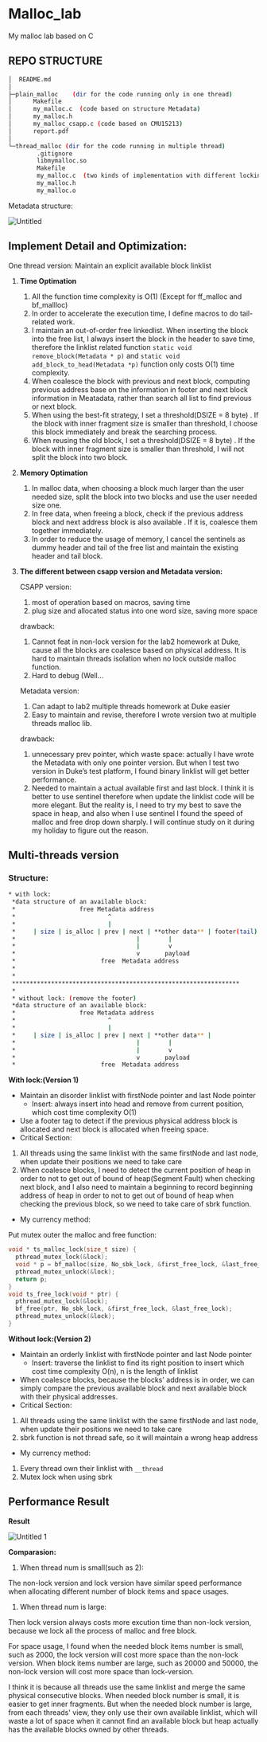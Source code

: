 # Malloc_lab
My malloc lab based on C

## REPO STRUCTURE

```bash
│  README.md
│
├─plain_malloc    (dir for the code running only in one thread)
│      Makefile
│      my_malloc.c  (code based on structure Metadata)
│      my_malloc.h  
│      my_malloc_csapp.c (code based on CMU15213)
│      report.pdf
│
└─thread_malloc (dir for the code running in multiple thread)
        .gitignore
        libmymalloc.so
        Makefile
        my_malloc.c  (two kinds of implementation with different locking granularity)
        my_malloc.h
        my_malloc.o
```

Metadata structure:

![Untitled](./img/Untitled.png)

## **Implement Detail and Optimization:**

One thread version: Maintain an explicit available block linklist

1. **Time Optimation**

   1. All the function time complexity is O(1) (Except for ff_malloc and bf_mallloc)
   2. In order to accelerate the execution time, I define macros to do tail-related work.
   3. I maintain an out-of-order free linkedlist. When inserting the block into the free list, I always insert the block in the header to save time, therefore the linklist related function `static void remove_block(Metadata * p)` and `static void add_block_to_head(Metadata *p)` function only costs O(1) time complexity.
   4. When coalesce the block with previous and next block, computing previous address base on the information in footer and next block information in Meatadata, rather than search all list to find previous or next block.
   5. When using the best-fit strategy, I set a threshold(DSIZE = 8 byte) . If the block with inner fragment size is smaller than threshold, I choose this block immediately and break the searching process.
   6. When reusing the old block, I set a threshold(DSIZE = 8 byte) . If the block with inner fragment size is smaller than threshold, I will not split the block into two block.

2. **Memory Optimation**

   1. In malloc data, when choosing a block much larger than the user needed size, split the block into two blocks and use the user needed size one.
   2. In free data, when freeing a block, check if the previous address block and next address block is also available . If it is, coalesce them together immediately.
   3. In order to reduce the usage of memory, I cancel the sentinels as dummy header and tail of the free list and maintain the existing header and tail block.

3. **The different between csapp version and Metadata version:**

   CSAPP version: 

   1. most of operation based on macros, saving time
   2. plug size and allocated status into one word size, saving more space

   drawback: 

   1. Cannot feat in non-lock version for the lab2 homework at Duke, cause all the blocks are coalesce based on physical address. It is hard to maintain threads isolation when no lock outside malloc function. 
   2. Hard to debug (Well...

   Metadata version:

   1. Can adapt to lab2 multiple threads homework at Duke easier
   2. Easy to maintain and revise, therefore I wrote version two at multiple threads malloc lib.

   drawback:

   1. unnecessary prev pointer, which waste space: actually I have wrote the Metadata with only one pointer version. But when I test two version in Duke’s test platform, I found binary linklist will get better performance. 
   2. Needed to maintain a actual available first and last block. I think it is better to  use sentinel therefore when update the linklist code will be more elegant.  But the reality is, I need to try my best to save the space in heap, and also when I use sentinel I found the speed of malloc and free drop down sharply. I will continue study on it during my holiday to figure out the reason. 

## Multi-threads version

### Structure:

```bash
* with lock: 
 *data structure of an available block:
 *                  free Metadata address
 *                          ^
 *                          | 
 *     | size | is_alloc | prev | next | **other data** | footer(tail) |  
 *                                  |        |
 *                                  |        v
 *                                  v       payload
 *                        free  Metadata address 
 * 
 *
 ****************************************************************
 *
 * without lock: (remove the footer)
 *data structure of an available block:
 *                  free Metadata address
 *                          ^
 *                          | 
 *     | size | is_alloc | prev | next | **other data** | 
 *                                  |        |
 *                                  |        v
 *                                  v       payload
 *                        free  Metadata address
```

**With lock:(Version 1)**

- Maintain an disorder linklist with firstNode pointer and last Node pointer
  - Insert: always insert into head and remove from current position, which cost time complexity O(1)
- Use a footer tag to detect if the previous physical address block is allocated and next block is allocated when freeing space.
- Critical Section:

1. All threads using the same linklist with the same firstNode and last node, when update their positions we need to take care
2. When coalesce blocks, I need to detect the current position of heap in order to not to get out of bound of heap(Segment Fault) when checking next block, and I also need to maintain a beginning to record beginning address of heap in order to not to get out of bound of heap when checking the previous block, so we need to take care of sbrk function.

- My currency method:

Put mutex outer the malloc and free function:

```C++
void * ts_malloc_lock(size_t size) {
  pthread_mutex_lock(&lock);
  void * p = bf_malloc(size, No_sbk_lock, &first_free_lock, &last_free_lock);
  pthread_mutex_unlock(&lock);
  return p;
}
void ts_free_lock(void * ptr) {
  pthread_mutex_lock(&lock);
  bf_free(ptr, No_sbk_lock, &first_free_lock, &last_free_lock);
  pthread_mutex_unlock(&lock);
}
```

**Without lock:(Version 2)**

- Maintain an orderly linklist with firstNode pointer and last Node pointer
  - Insert: traverse the linklist to find its right position to insert which cost time complexity O(n), n is the length of linklist
- When coalesce blocks, because the blocks' address is in order, we can simply compare the previous available block and next available block with their physical addresses.
- Critical Section:

1. All threads using the same linklist with the same firstNode and last node, when update their positions we need to take care
2. sbrk function is not thread safe, so it will maintain a wrong heap address

- My currency method:

1. Every thread own their linklist with `__thread`
2. Mutex lock when using sbrk

## Performance Result

****Result****

![Untitled 1](https://github.com/Vancool/Malloc_lab/blob/1e4db7a12a0fa71631d01694e1e92b922f49c8f0/img/Untitled%201.png)

****Comparasion:****

1. When thread num is small(such as 2):

The non-lock version and lock version have similar speed performance when allocating different number of block items and space usages.

1. When thread num is large:

Then lock version always costs more excution time than non-lock version, because we lock all the process of malloc and free block.

For space usage, I found when the needed block items number is small, such as 2000, the lock version will cost more space than the non-lock version. When block items number are large, such as 20000 and 50000, the non-lock version will cost more space than lock-version.

I think it is because all threads use the same linklist and merge the same physical consecutive blocks. When needed block number is small, it is easier to get inner fragments. But when the needed block number is large, from each threads' view, they only use their own available linklist, which will waste a lot of space when it cannot find an available block but heap actually has the available blocks owned by other threads.

